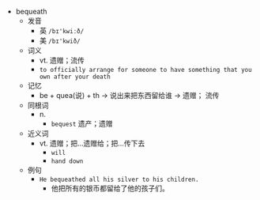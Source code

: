 - bequeath
  - 发音
    - 英 `/bɪ'kwiːð/`
    - 美 `/bɪ'kwið/`
  - 词义
    - vt. 遗赠；流传
    - `to officially arrange for someone to have something that you own after your death`
  - 记忆
    - be + quea(说) + th → 说出来把东西留给谁 → 遗赠； 流传
  - 同根词
    - n.
      - `bequest` 遗产；遗赠
  - 近义词
    - vt. 遗赠；把…遗赠给；把…传下去
      - `will`
      - `hand down`
  - 例句
    - `He bequeathed all his silver to his children.`
      - 他把所有的银币都留给了他的孩子们。

